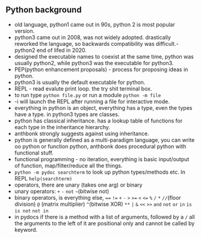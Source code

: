 ## Python background
- old language, python1 came out in 90s, python 2 is most popular version.
- python3 came out in 2008, was not widely adopted. drastically reworked the language, so backwards compatibility was difficult.- python2 end of lifed in 2020.
- designed the executable names to coexist at the same time, python was usually python2, while python3 was the executable for python3.
- PEP(python enhancement proposals) - process for proposing ideas in python.
- python3 is usually the default executable for python.
- REPL - read evalute print loop. the try shit terminal box.
- to run type `python file.py` or run a module `python -m file`
- -i will launch the REPL after running a file for interactive mode. 
- everything in python is an object, everything has a type, even the types have a type. in python3 types are classes.
- python has classical inheritance. has a lookup table of functions for each type in the inheritance hierarchy. 
- anthbonk strongly suggests against using inheritance.
- python is generally defined as a multi-paradigm language, you can write oo python or function python, anthbonk does procedural python with functional stuff.
- functional programming - no iteration, everything is basic input/output of function, map/filter/reduce all the things.
- `python -m pydoc searchterm` to look up python types/methods etc. In REPL `help(searchterm)`
- operators, there are unary (takes one arg) or binary
- unary operators: `+` `-` `not` `~`(bitwise not)
- binary operators, is everything else, `==` `!=` `+` `-` `>` `>=` `<` `<=` `%` `/` `*` `//`(floor division) `@` (matrix multiplier) `^`(bitwise XOR) `**` `|` `&` `<<` `>>` `and` `not` `or` `in` `is` `is not` `not in`
- in pydocs if there is a method with a list of arguments, followed by a `/` all the arguments to the left of it are positional only and cannot be called by keyword.
